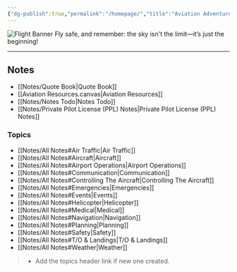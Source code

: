 ```yaml
---
{"dg-publish":true,"permalink":"/homepage/","title":"Aviation Adventures","tags":["gardenEntry"]}
---
```


![Flight Banner](https://cdn.tinkernerd.dev/banners/FlightBanner.png)
Fly safe, and remember: the sky isn't the limit—it’s just the beginning!
___
## Notes
- [[Notes/Quote Book\|Quote Book]]
- [[Aviation Resources.canvas|Aviation Resources]]
- [[Notes/Notes Todo\|Notes Todo]]
- [[Notes/Private Pilot License (PPL) Notes\|Private Pilot License (PPL) Notes]]
### Topics
- [[Notes/All Notes#Air Traffic\|Air Traffic]]
- [[Notes/All Notes#Aircraft\|Aircraft]]
- [[Notes/All Notes#Airport Operations\|Airport Operations]]
- [[Notes/All Notes#Communication\|Communication]]
- [[Notes/All Notes#Controlling The Aircraft\|Controlling The Aircraft]]
- [[Notes/All Notes#Emergencies\|Emergencies]]
- [[Notes/All Notes#Events\|Events]]
- [[Notes/All Notes#Helicopter\|Helicopter]]
- [[Notes/All Notes#Medical\|Medical]]
- [[Notes/All Notes#Navigation\|Navigation]]
- [[Notes/All Notes#Planning\|Planning]]
- [[Notes/All Notes#Safety\|Safety]]
- [[Notes/All Notes#T/O & Landings\|T/O & Landings]]
- [[Notes/All Notes#Weather\|Weather]]

> * Add the topics header link if new one created.
